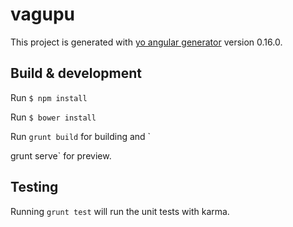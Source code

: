 # vagupu

This project is generated with [yo angular generator](https://github.com/yeoman/generator-angular)
version 0.16.0.

## Build & development

Run `$ npm install`

Run `$ bower install`

Run `grunt build` for building and `

grunt serve` for preview.

## Testing

Running `grunt test` will run the unit tests with karma.
